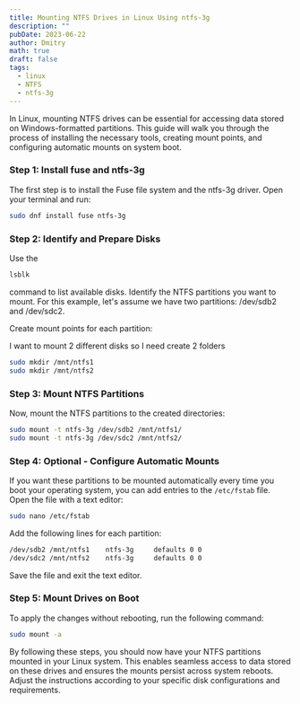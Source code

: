 ```yaml
---
title: Mounting NTFS Drives in Linux Using ntfs-3g
description: ""
pubDate: 2023-06-22
author: Dmitry
math: true
draft: false
tags:
  - linux
  - NTFS
  - ntfs-3g
---
```


In Linux, mounting NTFS drives can be essential for accessing data stored on Windows-formatted partitions. This guide will walk you through the process of installing the necessary tools, creating mount points, and configuring automatic mounts on system boot.

### Step 1: Install fuse and ntfs-3g

The first step is to install the Fuse file system and the ntfs-3g driver. Open your terminal and run:

```bash
sudo dnf install fuse ntfs-3g
```

### Step 2: Identify and Prepare Disks

Use the

```bash
lsblk
```

command to list available disks. Identify the NTFS partitions you want to mount. For this example, let's assume we have two partitions: /dev/sdb2 and /dev/sdc2.

Create mount points for each partition:

I want to mount 2 different disks so I need create 2 folders

```bash
sudo mkdir /mnt/ntfs1
sudo mkdir /mnt/ntfs2
```

### Step 3: Mount NTFS Partitions

Now, mount the NTFS partitions to the created directories:

```bash
sudo mount -t ntfs-3g /dev/sdb2 /mnt/ntfs1/
sudo mount -t ntfs-3g /dev/sdc2 /mnt/ntfs2/
```

### Step 4: Optional - Configure Automatic Mounts

If you want these partitions to be mounted automatically every time you boot your operating system, you can add entries to the `/etc/fstab` file. Open the file with a text editor:

```bash
sudo nano /etc/fstab
```

Add the following lines for each partition:

```bash
/dev/sdb2 /mnt/ntfs1	ntfs-3g		defaults 0 0
/dev/sdc2 /mnt/ntfs2	ntfs-3g		defaults 0 0
```

Save the file and exit the text editor.

### Step 5: Mount Drives on Boot

To apply the changes without rebooting, run the following command:

```bash
sudo mount -a
```

By following these steps, you should now have your NTFS partitions mounted in your Linux system. This enables seamless access to data stored on these drives and ensures the mounts persist across system reboots. Adjust the instructions according to your specific disk configurations and requirements.
